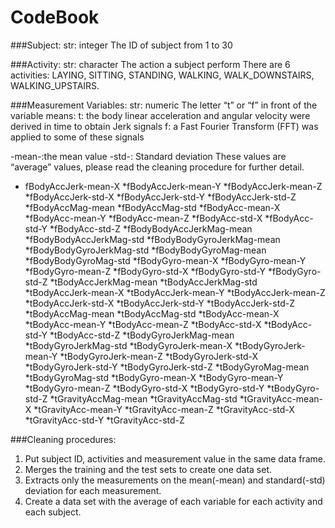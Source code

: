 CodeBook
=======


###Subject:
str: integer
The ID of subject
from 1 to 30

###Activity:
str: character
The action a subject perform
There are 6 activities: LAYING, SITTING, STANDING, WALKING, WALK_DOWNSTAIRS, WALKING_UPSTAIRS.


###Measurement Variables:
str: numeric
The letter “t” or “f” in front of the variable means:
t: the body linear acceleration and angular velocity were derived in time to obtain Jerk signals
f: a Fast Fourier Transform (FFT) was applied to some of these signals

-mean-:the mean value
-std-: Standard deviation
These values are “average” values, please read the cleaning procedure for further detail.

* fBodyAccJerk-mean-X
*fBodyAccJerk-mean-Y
*fBodyAccJerk-mean-Z
*fBodyAccJerk-std-X
*fBodyAccJerk-std-Y
*fBodyAccJerk-std-Z
*fBodyAccMag-mean
*fBodyAccMag-std
*fBodyAcc-mean-X
*fBodyAcc-mean-Y
*fBodyAcc-mean-Z
*fBodyAcc-std-X
*fBodyAcc-std-Y
*fBodyAcc-std-Z
*fBodyBodyAccJerkMag-mean
*fBodyBodyAccJerkMag-std
*fBodyBodyGyroJerkMag-mean
*fBodyBodyGyroJerkMag-std
*fBodyBodyGyroMag-mean
*fBodyBodyGyroMag-std
*fBodyGyro-mean-X
*fBodyGyro-mean-Y
*fBodyGyro-mean-Z
*fBodyGyro-std-X
*fBodyGyro-std-Y
*fBodyGyro-std-Z
*tBodyAccJerkMag-mean
*tBodyAccJerkMag-std
*tBodyAccJerk-mean-X
*tBodyAccJerk-mean-Y
*tBodyAccJerk-mean-Z
*tBodyAccJerk-std-X
*tBodyAccJerk-std-Y
*tBodyAccJerk-std-Z
*tBodyAccMag-mean
*tBodyAccMag-std
*tBodyAcc-mean-X
*tBodyAcc-mean-Y
*tBodyAcc-mean-Z
*tBodyAcc-std-X
*tBodyAcc-std-Y
*tBodyAcc-std-Z
*tBodyGyroJerkMag-mean
*tBodyGyroJerkMag-std
*tBodyGyroJerk-mean-X
*tBodyGyroJerk-mean-Y
*tBodyGyroJerk-mean-Z
*tBodyGyroJerk-std-X
*tBodyGyroJerk-std-Y
*tBodyGyroJerk-std-Z
*tBodyGyroMag-mean
*tBodyGyroMag-std
*tBodyGyro-mean-X
*tBodyGyro-mean-Y
*tBodyGyro-mean-Z
*tBodyGyro-std-X
*tBodyGyro-std-Y
*tBodyGyro-std-Z
*tGravityAccMag-mean
*tGravityAccMag-std
*tGravityAcc-mean-X
*tGravityAcc-mean-Y
*tGravityAcc-mean-Z
*tGravityAcc-std-X
*tGravityAcc-std-Y
*tGravityAcc-std-Z



###Cleaning procedures:
1. Put subject ID, activities and measurement value in the same data frame.
2. Merges the training and the test sets to create one data set. 
3. Extracts only the measurements on the mean(-mean) and standard(-std) deviation for each measurement. 
4. Create a data set with the average of each variable for each activity and each subject. 
